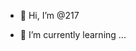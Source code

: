 - 👋 Hi, I’m @217

- 🌱 I’m currently learning ...



<!---
62050217/62050217 is a ✨ special ✨ repository because its `README.md` (this file) appears on your GitHub profile.
You can click the Preview link to take a look at your changes.
--->
